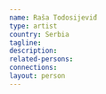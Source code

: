 ```yaml
---
name: Raša Todosijeviđ
type: artist
country: Serbia
tagline:
description:
related-persons:
connections:
layout: person
---
```

